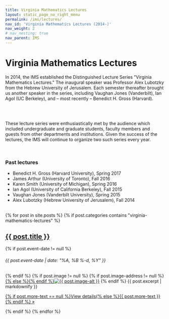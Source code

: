 ```yaml
---
title: Virginia Mathematics Lectures
layout: static_page_no_right_menu
permalink: /ims/lectures/
nav_id: 'Virginia Mathematics Lectures (2014-)'
nav_weight: 2
# nav_nesting: true
nav_parent: IMS
---
```


<h1 class="mb-5">Virginia Mathematics Lectures</h1>


<div class="row">
<div class="col-md-10">
In 2014, the IMS established the Distinguished Lecture Series "Virginia Mathematics Lectures." The inaugural speaker was Professor Alex Lubotzky from the Hebrew University of Jerusalem. Each semester thereafter brought us another speaker in the series, including Vaughan Jones (Vanderbilt), Ian Agol (UC Berkeley), and – most recently – Benedict H. Gross (Harvard).

<br><br>

These lecture series were enthusiastically met by the audience which included undergraduate and graduate students, faculty members and guests from other departments and institutions. Given the success of the lectures, the IMS will continue to organize two such series every year.
</div>
</div>

<br>

### Past lectures

- Benedict H. Gross (Harvard University), Spring 2017
- James Arthur (University of Toronto), Fall 2016
- Karen Smith (University of Michigan), Spring 2016
- Ian Agol (University of California Berkeley), Fall 2015
- Vaughan Jones (Vanderbilt University), Spring 2015
- Alex Lubotzky (Hebrew University of Jerusalem), Fall 2014

<br>

<div class="row my-col-12-zebra">
{% for post in site.posts %}
{% if post.categories contains "virginia-mathematics-lectures" %}
<div class="col-12 my-bordered-news-snippets">
<h2 class="mb-2 mt-3"><a href="{{site.url }}{{ post.url }}" style="color:inherit;">{{ post.title }}</a></h2> {% if post.event-date != null %}
<h6>{{ post.event-date |  date: "%A, %B %-d, %Y" }}</h6>{% endif %} {% if post.image != null %} {% if post.image-address != null %}<a href="{{ post.image-address | replace: '__SITE_URL__', site.url }}">{% else %}<a href="{{site.url }}{{ post.url }}">{% endif %}<img src="{{ post.image | replace: '__SITE_URL__', site.url }}" alt="{{ post.image-alt }}" title="{{ post.image-alt }}" style="max-width:240px;height:auto;width:auto;" class="mb-3 mt-2"></a>
{% endif %} {{ post.excerpt | markdownify }}
<p><a class="btn btn-secondary h5" href="{{site.url }}{{ post.url }}" role="button">{% if post.more-text == null %}View details{% else %}{{ post.more-text }}{% endif %} &raquo;</a></p>
</div>
<!--/span-->
{% endif %}
{% endfor %}
</div>
